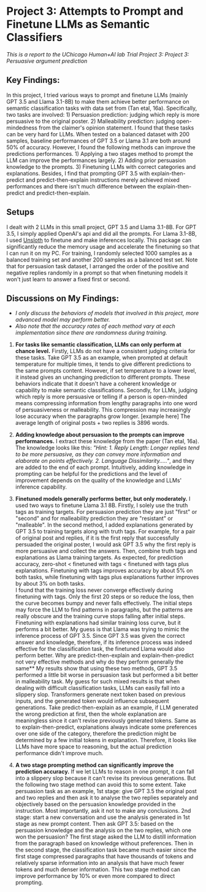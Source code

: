Project 3: Attempts to Prompt and Finetune LLMs as Semantic Classifiers
=====
*This is a report to the UChicago Human+AI lab Trial Project 3: Project 3: Persuasive argument prediction*

## Key Findings:
In this project, I tried various ways to prompt and finetune LLMs (mainly GPT 3.5 and Llama 3.1-8B) to make them achieve better performance on semantic classification tasks with data set from (Tan etal, 16a). Specifically, two tasks are involved: 1) Persuasion prediction: judging which reply is more persuasive to the original poster. 2) Malleability prediction: judging open-mindedness from the claimer's opinion statement. I found that these tasks can be very hard for LLMs. When tested on a balanced dataset with 200 samples, baseline performances of GPT 3.5 or Llama 3.1 are both around 50% of accuracy. However, I found the following methods can improve the predictions performances. 1) Applying a two stages method to prompt the LLM can improve the performances largely. 2) Adding prior persuasion knowledge to the prompts. 3) Finetuning LLMs with correct categories and explanations. Besides, I find that prompting GPT 3.5 with explain-then-predict and predict-then-explain instructions merely achieved mixed performances and there isn't much difference between the explain-then-predict and predict-then-explain. 

## Setups
I dealt with 2 LLMs in this small project, GPT 3.5 and Llama 3.1-8B. For GPT 3.5, I simply applied OpenAI's api and did all the prompts. For Llama 3.1-8B, I used [Unsloth](https://github.com/unslothai/unsloth?tab=readme-ov-file) to finetune and make inferences locally. This package can significantly reduce the memory usage and accelerate the finetuning so that I can run it on my PC. For training, I randomly selected 1000 samples as a balanced training set and another 200 samples as a balanced test set. Note that for persuasion task dataset, I arranged the order of the positive and negative replies randomly in a prompt so that when finetuning models it won't just learn to answer a fixed first or second.

## Discussions on My Findings:

- *I only discuss the behaviors of models that involved in this project, more advanced model may perform better.* 
- *Also note that the accuracy rates of each method vary at each implementation since there are randomness during training.*
1. **For tasks like semantic classification, LLMs can only perform at chance level.** Firstly, LLMs do not have a consistent judging criteria for these tasks. Take GPT 3.5 as an example, when prompted at default temperature for multiple times, it tends to give different predictions to the same prompts content. However, if set temperature to a lower level, it instead gives an unchanging prediction to different prompts. These behaviors indicate that it doesn't have a coherent knowledge or capability to make semantic classifications. Secondly, for LLMs, judging which reply is more persuasive or telling if a person is open-minded means compressing information from lengthy paragraphs into one word of persuasiveness or malleability. This compression may increasingly lose accuracy when the paragraphs grow longer. [example here] The average length of original posts + two replies is 3896 words.
2. **Adding knowledge about persuasion to the prompts can improve performances.** I extract these knowledge from the paper (Tan etal, 16a). The knowledge looks like this: *"Hint: 1. Reply Length: Longer replies tend to be more persuasive, as they can convey more information and elaborate on points effectively. 2. Language Dissimilarity....."*, and they are added to the end of each prompt. Intuitively, adding knowledge in prompting can be helpful for the predictions and the level of improvement depends on the quality of the knowledge and LLMs' inference capability. 
3. **Finetuned models generally performs better, but only moderately.** I used two ways to finetune Llama 3.1 8B. Firstly, I solely use the truth tags as training targets. For persuasion prediction they are just "first" or "second" and for malleability prediction they are "resistant" or "malleable". In the second method, I added explanations generated by GPT 3.5 to training targets along with truth tags. For example, for a pair of original post and replies, if it is the first reply that successfully persuaded the original poster, I would ask GPT 3.5 why the first reply is more persuasive and collect the answers. Then, combine truth tags and explanations as Llama training targets. As expected, for prediction accuracy, zero-shot < finetuned with tags < finetuned with tags plus explanations. Finetuning with tags improves accuracy by about 5% on both tasks, while finetuning with tags plus explanations further improves by about 3% on both tasks.  
I found that the training loss never converge effectively during finetuning with tags. Only the first 20 steps or so reduce the loss, then the curve becomes bumpy and never falls effectively. The initial steps may force the LLM to find patterns in paragraphs, but the patterns are really obscure and the training curve stops falling after initial steps. Finetuning with explanations had similar training loss curve, but it performs a bit better. My guess is that Llama was trying to mimic the inference process of GPT 3.5. Since GPT 3.5 was given the correct answer and knowledge, therefore, if its inference process was indeed effective for the classification task, the finetuned Llama would also perform better.
Why are predict-then-explain and explain-then-predict not very effective methods and why do they perform generally the same** My results show that using these two methods, GPT 3.5 performed a little bit worse in persuasion task but performed a bit better in malleability task. My guess for such mixed results is that when dealing with difficult classification tasks, LLMs can easily fall into a slippery slop. Transformers generate next token based on previous inputs, and the generated token would influence subsequent generations. Take predict-then-explain as an example, if LLM generated the wrong prediction at first, then the whole explanation are meaningless since it can't revise previously generated tokens. Same as to explain-then-predict, explanations always indicate some preferences over one side of the category, therefore the prediction might be determined by a few initial tokens in explanation. Therefore, it looks like LLMs have more space to reasoning, but the actual prediction performance didn't improve much.  

4. **A two stage prompting method can significantly improve the prediction accuracy.** If we let LLMs to reason in one prompt, it can fall into a slippery slop because it can't revise its previous generations. But the following two stage method can avoid this to some extent. Take persuasion task as an example,  1st stage: give GPT 3.5 the original post and two replies and then ask it to analyse the two replies separately and objectively based on the persuasion knowledge provided in the instruction. Most importantly, ask it not to make any conclusions.  2nd stage: start a new conversation and use the analysis generated in 1st stage as new prompt content. Then ask GPT 3.5: based on the persuasion knowledge and the analysis on the two replies, which one won the persuasion? The first stage asked the LLM to distill information from the paragraph based on knowledge without preferences. Then in the second stage, the classification task became much easier since the first stage compressed paragraphs that have thousands of tokens and relatively sparse information into an analysis that have much fewer tokens and much denser information. This two stage method can improve performance by 10% or even more compared to direct prompting.
